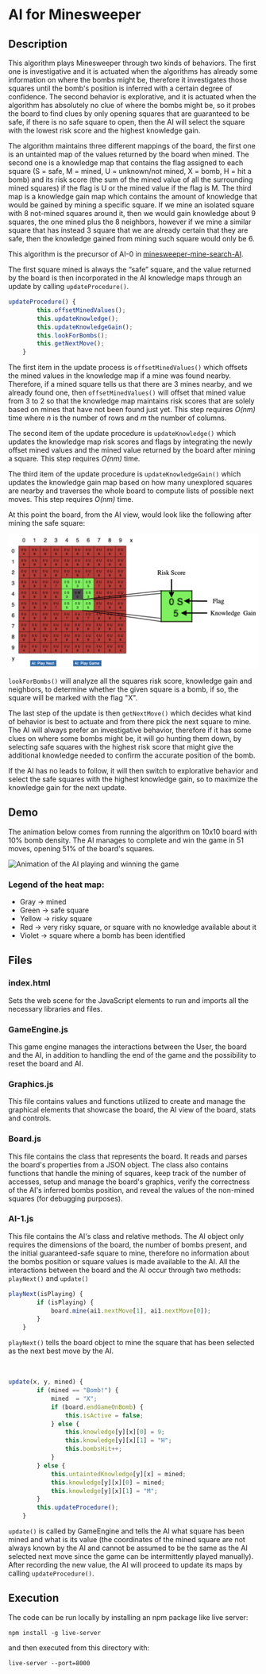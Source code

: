 # AI for Minesweeper

## Description

This algorithm plays Minesweeper through two kinds of behaviors. The first one is investigative and it
is actuated when the algorithms has already some information on where the bombs might be,
therefore it investigates those squares until the bomb's position is inferred with a certain degree of confidence. The second behavior is
explorative, and it is actuated when the algorithm has absolutely no clue of where the bombs
might be, so it probes the board to find clues by only opening squares that are guaranteed to be safe, if there is no safe square to open, then the AI will select the square with the lowest risk score and the highest knowledge gain. 

The algorithm maintains three different mappings of the board, the first one is an untainted map
of the values returned by the board when mined. The second one is a knowledge map that
contains the flag assigned to each square (S = safe, M = mined, U = unknown/not mined, X =
bomb, H = hit a bomb) and its risk score (the sum of the mined value of all the surrounding mined squares) if the
flag is U or the mined value if the flag is M. The third map is a knowledge gain map which
contains the amount of knowledge that would be gained by mining a specific square. If we mine
an isolated square with 8 not-mined squares around it, then we would gain knowledge
about 9 squares, the one mined plus the 8 neighbors, however if we mine a similar square that
has instead 3 square that we are already certain that they are safe, then the knowledge gained
from mining such square would only be 6.

This algorithm is the precursor of AI-0 in [minesweeper-mine-search-AI](https://github.com/andrea-covre/minesweeper-mine-search-AI).

The first square mined is always the “safe” square, and the value returned by the board is then
incorporated in the AI knowledge maps through an update by calling `updateProcedure()`.

``` javascript
updateProcedure() {
        this.offsetMinedValues();
        this.updateKnowledge();
        this.updateKnowledgeGain();
        this.lookForBombs();
        this.getNextMove();
    }
```

The first item in the update process is `offsetMinedValues()` which offsets the mined values in the
knowledge map if a mine was found nearby. Therefore, if a mined square tells us that there are 3
mines nearby, and we already found one, then `offsetMinedValues()` will offset that mined value
from 3 to 2 so that the knowledge map maintains risk scores that are solely based on mines that
have not been found just yet. This step requires _O(nm)_ time where _n_ is the number of rows and _m_
the number of columns.

The second item of the update procedure is `updateKnowledge()` which updates the knowledge
map risk scores and flags by integrating the newly offset mined values and the mined value
returned by the board after mining a square. This step requires _O(nm)_ time.

The third item of the update procedure is `updateKnowledgeGain()` which updates the knowledge
gain map based on how many unexplored squares are nearby and traverses the whole board to
compute lists of possible next moves. This step requires _O(nm)_ time.

At this point the board, from the AI view, would look like the following after mining the safe
square:

![AI-0 Board View](/figures/ai-board-view.jpg "AI Board View")

`lookForBombs()` will analyze all the squares risk score, knowledge gain and neighbors, to determine whether the given square 
is a bomb, if so, the square will be marked with the flag "X".

The last step of the update is then `getNextMove()` which decides what kind of behavior is best to
actuate and from there pick the next square to mine. The AI will always prefer an investigative
behavior, therefore if it has some clues on where some bombs might be, it will go hunting them
down, by selecting safe squares with the highest risk score that might give the additional knowledge needed to confirm the 
accurate position of the bomb.

If the AI has no leads to follow, it will then switch to explorative behavior and select the safe squares with the highest knowledge
gain, so to maximize the knowledge gain for the next update.


## Demo

The animation below comes from running the algorithm on 10x10 board with 10% bomb density. The AI manages
to complete and win the game in 51 moves, opening 51% of the board's squares.

![Animation of the AI playing and winning the game](/figures/animated-ai-board-view.gif "AI playing and winning the game")

### Legend of the heat map:
  - Gray      -> mined
  - Green     -> safe square
  - Yellow    -> risky square
  - Red       -> very risky square, or square  with no knowledge available about it  
  - Violet    -> square where a bomb has been identified 


## Files

### index.html
Sets the web scene for the JavaScript elements to run and imports all the necessary libraries and files.

### GameEngine.js
This game engine manages the interactions between the User, the board and the AI, in addition to handling the end of the game and the possibility to reset the board and AI.

### Graphics.js
This file contains values and functions utilized to create and manage the graphical elements that showcase the board, the AI view of the board, stats and controls.

### Board.js
This file contains the class that represents the board. It reads and parses the board's properties from a JSON object. The class also contains functions that handle the mining of squares, keep track of the number of accesses, setup and manage the board's graphics, verify the correctness of the AI's inferred bombs position, and reveal the values of the non-mined squares (for debugging purposes).

### AI-1.js
This file contains the AI's class and relative methods. The AI object only requires the dimensions of the board,
the number of bombs present, and the initial guaranteed-safe square to mine, therefore no information about the bombs position
or square values is made available to the AI. All the interactions between the board and the AI occur through two methods: `playNext()` and `update()`

``` javascript
playNext(isPlaying) {
        if (isPlaying) {
            board.mine(ai1.nextMove[1], ai1.nextMove[0]);
        }
    }
```
`playNext()` tells the board object to mine the square that has been selected as the next best move by the AI.

<br>

``` javascript
update(x, y, mined) {
        if (mined == "Bomb!") {
            mined  = "X";
            if (board.endGameOnBomb) {
                this.isActive = false;
            } else {
                this.knowledge[y][x][0] = 9;
                this.knowledge[y][x][1] = "H"; 
                this.bombsHit++;
            }
        } else {
            this.untaintedKnowledge[y][x] = mined;
            this.knowledge[y][x][0] = mined;
            this.knowledge[y][x][1] = "M";
        }
        this.updateProcedure();
    }
```
`update()` is called by GameEngine and tells the AI what square has been mined and what is its value (the coordinates of the mined 
square are not always known by the AI and cannot be assumed to be the same as the AI selected next move since the game can be intermittently played manually). After recording the new value, the AI will proceed to update its maps by calling `updateProcedure()`. 

## Execution

The code can be run locally by installing an npm package like live server:
```
npm install -g live-server
```
and then executed from this directory with:
```
live-server --port=8000
```